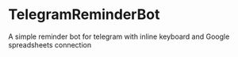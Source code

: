 # TelegramReminderBot
A simple reminder bot for telegram with inline keyboard and Google spreadsheets connection
